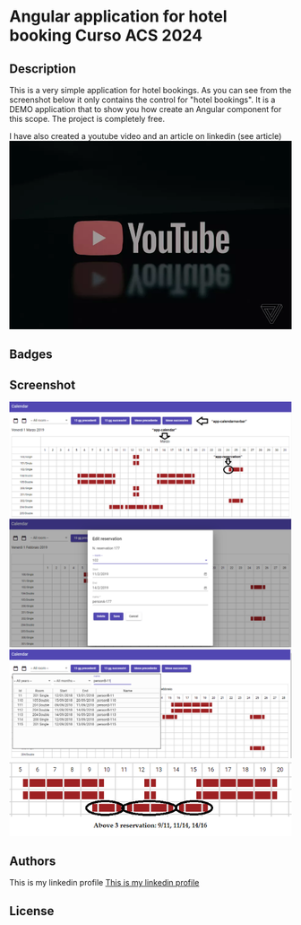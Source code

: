 # Angular application for hotel booking Curso ACS 2024

## Description

This is a very simple application for hotel bookings. As you can see from the screenshot below it only contains the control for "hotel bookings". It is a DEMO application that to show you how create an Angular component for this scope. The project is completely free.

I have also created a youtube video and an article on linkedin (see article)
[![Watch the video](/screenshot/youtubeplay.jpg)](https://youtu.be/jBD-GVgJRM4)

## Badges

## Screenshot

![hotelbooking1](/screenshot/image1.png)
![hotelbooking2](/screenshot/image2.png)
![hotelbooking3](/screenshot/image3.png)
![hotelbooking4](/screenshot/image4.png)

## Authors

This is my linkedin profile
[This is my linkedin profile](https://www.linkedin.com/in/stefano-marchisio-88b5803a/)


## License
